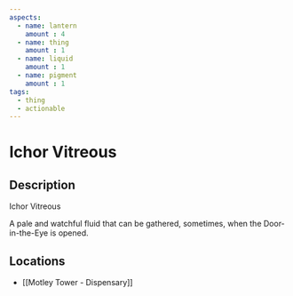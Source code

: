 ```yaml
---
aspects: 
  - name: lantern
    amount : 4
  - name: thing
    amount : 1
  - name: liquid
    amount : 1
  - name: pigment
    amount : 1
tags:
  - thing
  - actionable
---
```


# Ichor Vitreous

## Description
Ichor Vitreous

A pale and watchful fluid that can be gathered, sometimes, when the Door-in-the-Eye is opened.
## Locations
- [[Motley Tower - Dispensary]]